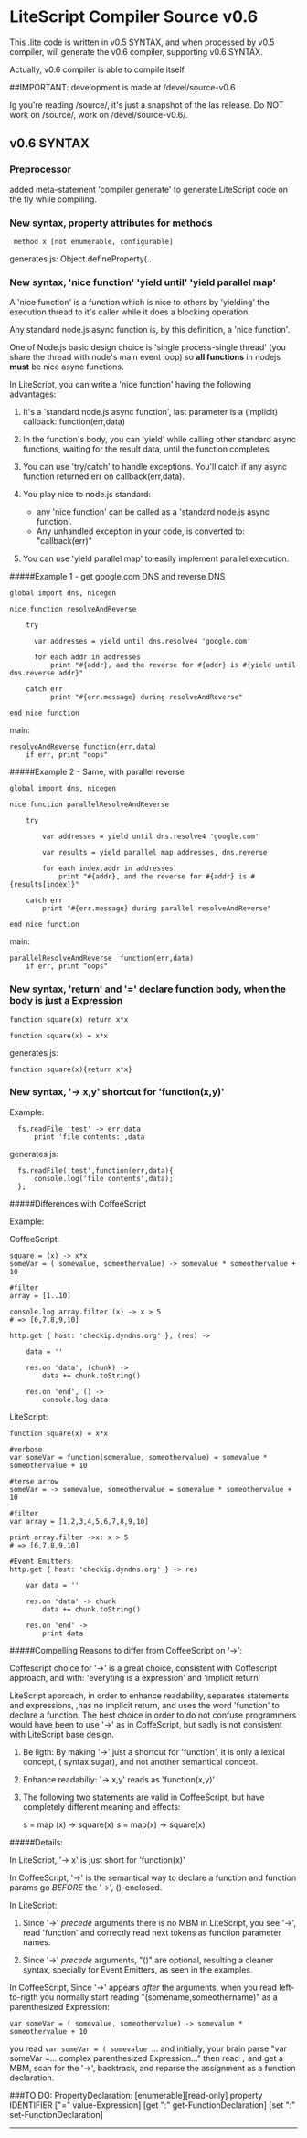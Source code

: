 LiteScript Compiler Source v0.6
===============================

This .lite code is written in v0.5 SYNTAX, and when processed by v0.5 compiler,
will generate the v0.6 compiler, supporting v0.6 SYNTAX. 

Actually, v0.6 compiler is able to compile itself.

##IMPORTANT: development is made at /devel/source-v0.6

Ig you're reading /source/, it's just a snapshot of the las release.
Do NOT work on /source/, work on /devel/source-v0.6/.


v0.6 SYNTAX
-----------

### Preprocessor

added meta-statement 'compiler generate' to generate LiteScript code on the fly
while compiling.


### New syntax, property attributes for methods

     method x [not enumerable, configurable]

generates js: Object.defineProperty(...


### New syntax, 'nice function' 'yield until' 'yield parallel map'

A 'nice function' is a function which is nice to others by 'yielding' the execution
thread to it's caller while it does a blocking operation.

Any standard node.js async function is, by this definition, a 'nice function'. 

One of Node.js basic design choice is 'single process-single thread' (you share
the thread with node's main event loop) so **all functions** in nodejs **must** be 
nice async functions.

In LiteScript, you can write a 'nice function' having the following advantages:

1. It's a 'standard node.js async function', last parameter is a 
(implicit) callback: function(err,data)

2. In the function's body, you can 'yield' while calling other standard async functions, 
waiting for the result data, until the function completes.

3. You can use 'try/catch' to handle exceptions. You'll catch if any async function returned
err on callback(err,data).

4. You play nice to node.js standard:
    - any 'nice function' can be called as a 'standard node.js async function'.
    - Any unhandled exception in your code, is converted to: "callback(err)"

5. You can use 'yield parallel map' to easily implement parallel execution.


#####Example 1 - get google.com DNS and reverse DNS

    global import dns, nicegen

    nice function resolveAndReverse

        try 

          var addresses = yield until dns.resolve4 'google.com'

          for each addr in addresses
              print "#{addr}, and the reverse for #{addr} is #{yield until dns.reverse addr}"

        catch err
              print "#{err.message} during resolveAndReverse"

    end nice function

main:

    resolveAndReverse function(err,data)
        if err, print "oops"


#####Example 2 - Same, with parallel reverse

    global import dns, nicegen

    nice function parallelResolveAndReverse

        try

            var addresses = yield until dns.resolve4 'google.com'

            var results = yield parallel map addresses, dns.reverse 

            for each index,addr in addresses
                print "#{addr}, and the reverse for #{addr} is #{results[index]}"

        catch err
            print "#{err.message} during parallel resolveAndReverse"

    end nice function

main:

    parallelResolveAndReverse  function(err,data)
        if err, print "oops"




### New syntax, 'return' and '=' declare function body, when the body is just a Expression

    function square(x) return x*x

    function square(x) = x*x

generates js: 

    function square(x){return x*x}


### New syntax, '-> x,y' shortcut for 'function(x,y)'

Example:

      fs.readFile 'test' -> err,data
          print 'file contents:',data

generates js: 

      fs.readFile('test',function(err,data){
          console.log('file contents',data);
      };

#####Differences with CoffeeScript

Example:

CoffeeScript:

    square = (x) -> x*x
    someVar = ( somevalue, someothervalue) -> somevalue * someothervalue + 10

    #filter
    array = [1..10]

    console.log array.filter (x) -> x > 5
    # => [6,7,8,9,10]

    http.get { host: 'checkip.dyndns.org' }, (res) ->

        data = ''

        res.on 'data', (chunk) ->
            data += chunk.toString()

        res.on 'end', () ->
            console.log data

LiteScript:

    function square(x) = x*x

    #verbose
    var someVar = function(somevalue, someothervalue) = somevalue * someothervalue + 10    

    #terse arrow
    someVar = -> somevalue, someothervalue = somevalue * someothervalue + 10

    #filter
    var array = [1,2,3,4,5,6,7,8,9,10]

    print array.filter ->x: x > 5
    # => [6,7,8,9,10]

    #Event Emitters
    http.get { host: 'checkip.dyndns.org' } -> res

        var data = ''

        res.on 'data' -> chunk
            data += chunk.toString()

        res.on 'end' -> 
            print data


#####Compelling Reasons to differ from CoffeeScript on '->': 

Coffescript choice for '->' is a great choice, consistent with Coffescript approach, 
and with: 'everyting is a expression' and 'implicit return'

LiteScript approach, in order to enhance readability, separates statements and expressions, 
,has no implicit return, and uses the word 'function' to declare a function.
The best choice in order to do not confuse programmers would have been 
to use '->' as in CoffeScript, but sadly is not consistent with LiteScript base design.

1. Be ligth: By making '->' just a shortcut for 'function', it is only a lexical concept, ( 
syntax sugar), and not another semantical concept. 

2. Enhance readabiliy: '-> x,y' reads as 'function(x,y)' 

3. The following two statements are valid in CoffeeScript, but 
   have completely different meaning and effects:

    s = map (x) -> square(x)
    s = map(x) -> square(x)    

#####Details:

In LiteScript, '-> x' is just short for 'function(x)'

In CoffeeScript, '->' is the semantical way to declare a function
and function params go *BEFORE* the '->', ()-enclosed.

In LiteScript:

1. Since '->' *precede* arguments there is no MBM in LiteScript, you see '->',
    read 'function' and correctly read next tokens as function parameter names.

3. Since '->' *precede* arguments, "()" are optional, resulting a cleaner syntax, 
    specially for Event Emitters, as seen in the examples.

In CoffeeScript, Since '->' appears *after* the arguments, when you read left-to-rigth
you normally start reading "(somename,someothername)" as a parenthesized Expression: 

    var someVar = ( somevalue, someothervalue) -> somevalue * someothervalue + 10
    
you read `var someVar = ( somevalue `... and initially, your brain parse 
"var someVar =... complex parenthesized Expression..." then read `,` 
and get a MBM, scan for the '->', backtrack, and reparse the assignment as 
a function declaration.


###TO DO:
PropertyDeclaration:
    [enumerable][read-only] property IDENTIFIER ["=" value-Expression]
                [get ":" get-FunctionDeclaration]
                [set ":" set-FunctionDeclaration]

---

